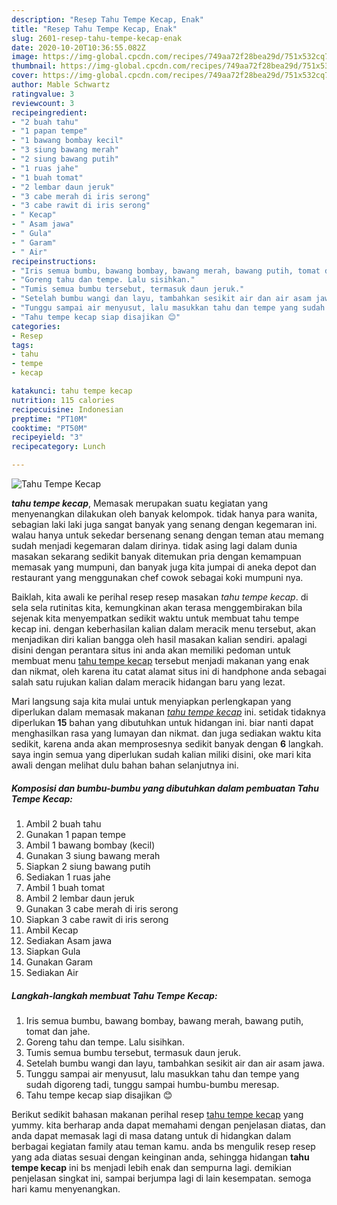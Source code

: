 ```yaml
---
description: "Resep Tahu Tempe Kecap, Enak"
title: "Resep Tahu Tempe Kecap, Enak"
slug: 2601-resep-tahu-tempe-kecap-enak
date: 2020-10-20T10:36:55.082Z
image: https://img-global.cpcdn.com/recipes/749aa72f28bea29d/751x532cq70/tahu-tempe-kecap-foto-resep-utama.jpg
thumbnail: https://img-global.cpcdn.com/recipes/749aa72f28bea29d/751x532cq70/tahu-tempe-kecap-foto-resep-utama.jpg
cover: https://img-global.cpcdn.com/recipes/749aa72f28bea29d/751x532cq70/tahu-tempe-kecap-foto-resep-utama.jpg
author: Mable Schwartz
ratingvalue: 3
reviewcount: 3
recipeingredient:
- "2 buah tahu"
- "1 papan tempe"
- "1 bawang bombay kecil"
- "3 siung bawang merah"
- "2 siung bawang putih"
- "1 ruas jahe"
- "1 buah tomat"
- "2 lembar daun jeruk"
- "3 cabe merah di iris serong"
- "3 cabe rawit di iris serong"
- " Kecap"
- " Asam jawa"
- " Gula"
- " Garam"
- " Air"
recipeinstructions:
- "Iris semua bumbu, bawang bombay, bawang merah, bawang putih, tomat dan jahe."
- "Goreng tahu dan tempe. Lalu sisihkan."
- "Tumis semua bumbu tersebut, termasuk daun jeruk."
- "Setelah bumbu wangi dan layu, tambahkan sesikit air dan air asam jawa."
- "Tunggu sampai air menyusut, lalu masukkan tahu dan tempe yang sudah digoreng tadi, tunggu sampai humbu-bumbu meresap."
- "Tahu tempe kecap siap disajikan 😊"
categories:
- Resep
tags:
- tahu
- tempe
- kecap

katakunci: tahu tempe kecap 
nutrition: 115 calories
recipecuisine: Indonesian
preptime: "PT10M"
cooktime: "PT50M"
recipeyield: "3"
recipecategory: Lunch

---
```



![Tahu Tempe Kecap](https://img-global.cpcdn.com/recipes/749aa72f28bea29d/751x532cq70/tahu-tempe-kecap-foto-resep-utama.jpg)

<b><i>tahu tempe kecap</i></b>, Memasak merupakan suatu kegiatan yang menyenangkan dilakukan oleh banyak kelompok. tidak hanya para wanita, sebagian laki laki juga sangat banyak yang senang dengan kegemaran ini. walau hanya untuk sekedar bersenang senang dengan teman atau memang sudah menjadi kegemaran dalam dirinya. tidak asing lagi dalam dunia masakan sekarang sedikit banyak ditemukan pria dengan kemampuan memasak yang mumpuni, dan banyak juga kita jumpai di aneka depot dan restaurant yang menggunakan chef cowok sebagai koki mumpuni nya.



Baiklah, kita awali ke perihal resep resep masakan <i>tahu tempe kecap</i>. di sela sela rutinitas kita, kemungkinan akan terasa menggembirakan bila sejenak kita menyempatkan sedikit waktu untuk membuat tahu tempe kecap ini. dengan keberhasilan kalian dalam meracik menu tersebut, akan menjadikan diri kalian bangga oleh hasil masakan kalian sendiri. apalagi disini dengan perantara situs ini anda akan memiliki pedoman untuk membuat menu <u>tahu tempe kecap</u> tersebut menjadi makanan yang enak dan nikmat, oleh karena itu catat alamat situs ini di handphone anda sebagai salah satu rujukan kalian dalam meracik hidangan baru yang lezat.


Mari langsung saja kita mulai untuk menyiapkan perlengkapan yang diperlukan dalam memasak makanan <u><i>tahu tempe kecap</i></u> ini. setidak tidaknya diperlukan <b>15</b> bahan yang dibutuhkan untuk hidangan ini. biar nanti dapat menghasilkan rasa yang lumayan dan nikmat. dan juga sediakan waktu kita sedikit, karena anda akan memprosesnya sedikit banyak dengan <b>6</b> langkah. saya ingin semua yang diperlukan sudah kalian miliki disini, oke mari kita awali dengan melihat dulu bahan bahan selanjutnya ini.

<!--inarticleads1-->

##### Komposisi dan bumbu-bumbu yang dibutuhkan dalam pembuatan Tahu Tempe Kecap:

1. Ambil 2 buah tahu
1. Gunakan 1 papan tempe
1. Ambil 1 bawang bombay (kecil)
1. Gunakan 3 siung bawang merah
1. Siapkan 2 siung bawang putih
1. Sediakan 1 ruas jahe
1. Ambil 1 buah tomat
1. Ambil 2 lembar daun jeruk
1. Gunakan 3 cabe merah di iris serong
1. Siapkan 3 cabe rawit di iris serong
1. Ambil  Kecap
1. Sediakan  Asam jawa
1. Siapkan  Gula
1. Gunakan  Garam
1. Sediakan  Air




<!--inarticleads2-->

##### Langkah-langkah membuat Tahu Tempe Kecap:

1. Iris semua bumbu, bawang bombay, bawang merah, bawang putih, tomat dan jahe.
1. Goreng tahu dan tempe. Lalu sisihkan.
1. Tumis semua bumbu tersebut, termasuk daun jeruk.
1. Setelah bumbu wangi dan layu, tambahkan sesikit air dan air asam jawa.
1. Tunggu sampai air menyusut, lalu masukkan tahu dan tempe yang sudah digoreng tadi, tunggu sampai humbu-bumbu meresap.
1. Tahu tempe kecap siap disajikan 😊




Berikut sedikit bahasan makanan perihal resep <u>tahu tempe kecap</u> yang yummy. kita berharap anda dapat memahami dengan penjelasan diatas, dan anda dapat memasak lagi di masa datang untuk di hidangkan dalam berbagai kegiatan family atau teman kamu. anda bs mengulik resep resep yang ada diatas sesuai dengan keinginan anda, sehingga hidangan <b>tahu tempe kecap</b> ini bs menjadi lebih enak dan sempurna lagi. demikian penjelasan singkat ini, sampai berjumpa lagi di lain kesempatan. semoga hari kamu menyenangkan.
